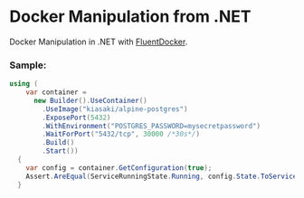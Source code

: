 # Docker Manipulation from .NET

Docker Manipulation in .NET with [FluentDocker](https://github.com/mariotoffia/FluentDocker).

### Sample:

```c#
using (
    var container =
      new Builder().UseContainer()
        .UseImage("kiasaki/alpine-postgres")
        .ExposePort(5432)
        .WithEnvironment("POSTGRES_PASSWORD=mysecretpassword")
        .WaitForPort("5432/tcp", 30000 /*30s*/)
        .Build()
        .Start())
  {
    var config = container.GetConfiguration(true);
    Assert.AreEqual(ServiceRunningState.Running, config.State.ToServiceState());
  }
```
